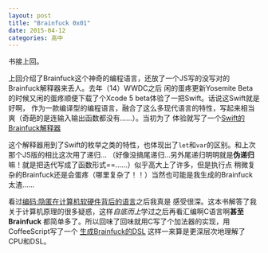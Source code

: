 ```yaml
---
layout: post
title: "Brainfuck 0x01"
date: 2015-04-12
categories: 高中
---
```


书接上回。  

上回介绍了Brainfuck这个神奇的编程语言，还放了一个JS写的没写对的Brainfuck解释器来丢人。去年（14）WWDC之后
闲的蛋疼更新Yosemite Beta的时候又闲的蛋疼顺便下载了个Xcode 5 beta体验了一把Swift。话说这Swift就是好啊，
作为一款编译型的编程语言，融合了这么多现代语言的特性，写起来相当爽（奇葩的是连输入输出函数都没有……）。当初为了
体验就写了一个[Swift的Brainfuck解释器](https://github.com/xavieryao/Swift-Brainfuck)  

这个解释器用到了Swift的枚举之类的特性，也体现出了`let`和`var`的区别。和上次那个JS版的相比这次用了递归…
（好像没搞尾递归…另外尾递归明明就是**伪递归**嘛！就是把迭代写成了函数形式==……）似乎高大上了许多，但是执行点
稍微复杂的Brainfuck还是会蛋疼（哪里复杂了！！）当然也可能是我生成的Brainfuck太渣……   

看过[编码:隐匿在计算机软硬件背后的语言](http://www.amazon.cn/编码-隐匿在计算机软硬件背后的语言-查尔斯•佩措尔德/dp/B009RSXIB4/ref=sr_1_1?ie=UTF8&qid=1428844636&sr=8-1&keywords=编码)之后我真是
感受很深。这本书解答了我关于计算机原理的很多疑惑，这样*自底而上*学过之后再看汇编啊C语言啊**甚至Brainfuck**
都简单多了。所以回味了回味就用C写了个加法器的实现，用CoffeeScript写了一个
[生成Brainfuck的DSL](https://gist.github.com/xavieryao/18cfce963d9e26dd1d14)
这样一来算是更深层次地理解了CPU和DSL。
